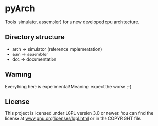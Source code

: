 pyArch
======

Tools (simulator, assembler) for a new developed cpu architecture.

## Directory structure
* arch  -> simulator (reference implementation)
* asm   -> assembler
* doc   -> documentation

## Warning
Everything here is experimental! Meaning: expect the worse ;-)

## License
This project is licensed under LGPL version 3.0 or newer. You can find the license at www.gnu.org/licenses/lgpl.html or in the COPYRIGHT file.
